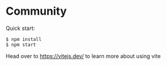 # Community

Quick start:

```
$ npm install
$ npm start
````

Head over to https://vitejs.dev/ to learn more about using vite